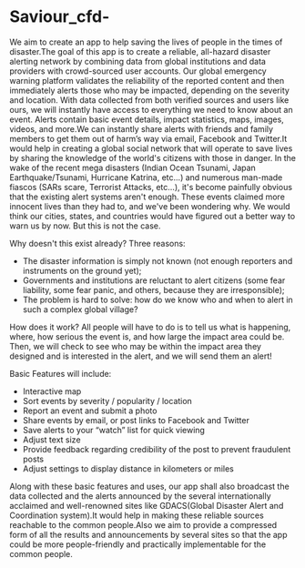 # Saviour_cfd-
We aim to create an app to help saving the lives of people in the times of disaster.The goal of this app is to create a reliable, all-hazard disaster alerting network by combining data from global institutions and data providers with crowd-sourced user accounts. Our global emergency warning platform validates the reliability of the reported content and then immediately alerts those who may be impacted, depending on the severity and location.
With data collected from both verified sources and users like ours, we will instantly have access to everything we need to know about an event. Alerts contain basic event details, impact statistics, maps, images, videos, and more.We can instantly share alerts with friends and family members to get them out of harm’s way via email, Facebook and Twitter.It would help in creating a global social network that will operate to save lives by sharing the knowledge of the world's citizens with those in danger. 
In the wake of the recent mega disasters (Indian Ocean Tsunami, Japan Earthquake/Tsunami, Hurricane Katrina, etc...) and numerous man-made fiascos (SARs scare, Terrorist Attacks, etc…), it's become painfully obvious that the existing alert systems aren't enough. These events claimed more innocent lives than they had to, and we've been wondering why. We would think our cities, states, and countries would have figured out a better way to warn us by now. But this is not the case.


Why doesn't this exist already?
Three reasons:
- The disaster information is simply not known (not enough reporters and instruments on the ground yet);
- Governments and institutions are reluctant to alert citizens (some fear liability, some fear panic, and others, because they are irresponsible);
- The problem is hard to solve: how do we know who and when to alert in such a complex global village?



How does it work?
All people will have to do is to tell us what is happening, where, how serious the event is, and how large the impact area could be. Then, we will check to see who may be within the impact area they designed and is interested in the alert, and we will send them an alert! 


Basic Features will include:
- Interactive map
- Sort events by severity / popularity / location 
- Report an event and submit a photo
- Share events by email, or post links to Facebook and Twitter
- Save alerts to your “watch” list for quick viewing
- Adjust text size
- Provide feedback regarding credibility of the post to prevent fraudulent posts
- Adjust settings to display distance in kilometers or miles


Along with these basic features and uses, our app shall also broadcast the data collected and the alerts announced by the several
 internationally acclaimed and well-renowned sites like GDACS(Global Disaster Alert and Coordination system).It would help in making these reliable sources reachable to the common people.Also we aim to provide a compressed form of all the results and announcements by several sites so that the app could be more people-friendly and practically implementable for the common people.
